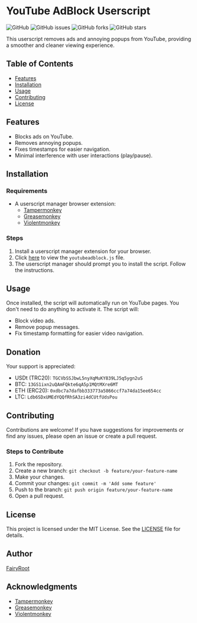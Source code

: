 # YouTube AdBlock Userscript

![GitHub](https://img.shields.io/github/license/fairy-root/youtube-adblock)
![GitHub issues](https://img.shields.io/github/issues/fairy-root/youtube-adblock)
![GitHub forks](https://img.shields.io/github/forks/fairy-root/youtube-adblock)
![GitHub stars](https://img.shields.io/github/stars/fairy-root/youtube-adblock)

This userscript removes ads and annoying popups from YouTube, providing a smoother and cleaner viewing experience.

## Table of Contents

- [Features](#features)
- [Installation](#installation)
- [Usage](#usage)
- [Contributing](#contributing)
- [License](#license)

## Features

- Blocks ads on YouTube.
- Removes annoying popups.
- Fixes timestamps for easier navigation.
- Minimal interference with user interactions (play/pause).

## Installation

### Requirements

- A userscript manager browser extension:
  - [Tampermonkey](https://www.tampermonkey.net/)
  - [Greasemonkey](https://www.greasespot.net/)
  - [Violentmonkey](https://violentmonkey.github.io/)

### Steps

1. Install a userscript manager extension for your browser.
2. Click [here](https://raw.githubusercontent.com/fairy-root/youtube-adblock/main/youtubeadblock.js) to view the `youtubeadblock.js` file.
3. The userscript manager should prompt you to install the script. Follow the instructions.

## Usage

Once installed, the script will automatically run on YouTube pages. You don't need to do anything to activate it. The script will:

- Block video ads.
- Remove popup messages.
- Fix timestamp formatting for easier video navigation.

## Donation

Your support is appreciated:

- USDt (TRC20): `TGCVbSSJbwL5nyXqMuKY839LJ5q5ygn2uS`
- BTC: `13GS1ixn2uQAmFQkte6qA5p1MQtMXre6MT`
- ETH (ERC20): `0xdbc7a7dafbb333773a5866ccf7a74da15ee654cc`
- LTC: `Ldb6SDxUMEdYQQfRhSA3zi4dCUtfUdsPou`

## Contributing

Contributions are welcome! If you have suggestions for improvements or find any issues, please open an issue or create a pull request.

### Steps to Contribute

1. Fork the repository.
2. Create a new branch: `git checkout -b feature/your-feature-name`
3. Make your changes.
4. Commit your changes: `git commit -m 'Add some feature'`
5. Push to the branch: `git push origin feature/your-feature-name`
6. Open a pull request.

## License

This project is licensed under the MIT License. See the [LICENSE](LICENSE) file for details.

## Author

[FairyRoot](https://github.com/fairy-root)

## Acknowledgments

- [Tampermonkey](https://www.tampermonkey.net/)
- [Greasemonkey](https://www.greasespot.net/)
- [Violentmonkey](https://violentmonkey.github.io/)

